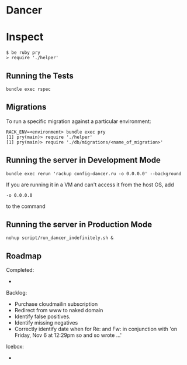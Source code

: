 Dancer
======


Inspect
=======

    $ be ruby pry
    > require './helper'

Running the Tests
-----------------

    bundle exec rspec


Migrations
----------

To run a specific migration against a particular environment:

    RACK_ENV=<environment> bundle exec pry
    [1] pry(main)> require './helper'
    [1] pry(main)> require './db/migrations/<name_of_migration>'


Running the server in Development Mode
--------------------------------------

    bundle exec rerun 'rackup config-dancer.ru -o 0.0.0.0' --background

If you are running it in a VM and can't access it from the host OS,
add

    -o 0.0.0.0

to the command

Running the server in Production Mode
-------------------------------------

    nohup script/run_dancer_indefinitely.sh &

Roadmap
--------------

Completed:

  *

Backlog:

  * Purchase cloudmailin subscription
  * Redirect from www to naked domain
  * Identify false positives.
  * Identify missing negatives
  * Correctly identify date when for Re: and Fw: in conjunction with 'on Friday, Nov 6 at 12:29pm so and so wrote ...'

Icebox:

  *


